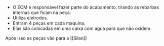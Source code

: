 - O ECM é responsável fazer parte do acabamento, tirando as rebarbas internas  que ficam na peça.
- Utiliza eletrodos.
- Entram 4 peças em cada maquina.
- Elas são colocadas em uma caixa com agua para que não oxidem.



Após isso as peças vão para a [[Silan]]
